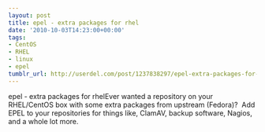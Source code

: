 ```yaml
---
layout: post
title: epel - extra packages for rhel
date: '2010-10-03T14:23:00+00:00'
tags:
- CentOS
- RHEL
- linux
- epel
tumblr_url: http://userdel.com/post/1237838297/epel-extra-packages-for-rhel
---
```

epel - extra packages for rhelEver wanted a repository on your RHEL/CentOS box with some extra packages from upstream (Fedora)?  Add EPEL to your repositories for things like, ClamAV, backup software, Nagios, and a whole lot more.
